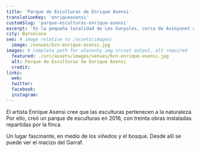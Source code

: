 ```yaml
---
title: 'Parque de Esculturas de Enrique Asensi'
translationKey: 'enriqueasensi'
customSlug: 'parque-esculturas-enrique-asensi'
excerpt: 'En la pequeña localidad de Les Gunyoles, cerca de Avinyonet del Penedès, a unos 50 kilómetros de Barcelona, se encuentra la casa, el taller y el parque de esculturas de Enrique Asensi (nacido en Valencia, 1950).'
city: Barcelona
seo: # image relative to /assets/images/
  image: /venues/bcn-enrique-asensi.jpg
images: # complete path for eleventy img srcset output, alt required
  featured: ./src/assets/images/venues/bcn-enrique-asensi.jpg
  alt: Parque de Esculturas de Enrique Asensi
  credit:
links:
  web:
  twitter:
  facebook:
  instagram:
---
```


El artista Enrique Asensi cree que las esculturas pertenecen a la naturaleza. Por ello, creó un parque de esculturas en 2016, con treinta obras instaladas repartidas por la finca.

Un lugar fascinante, en medio de los viñedos y el bosque. Desde allí se puede ver el macizo del Garraf.
